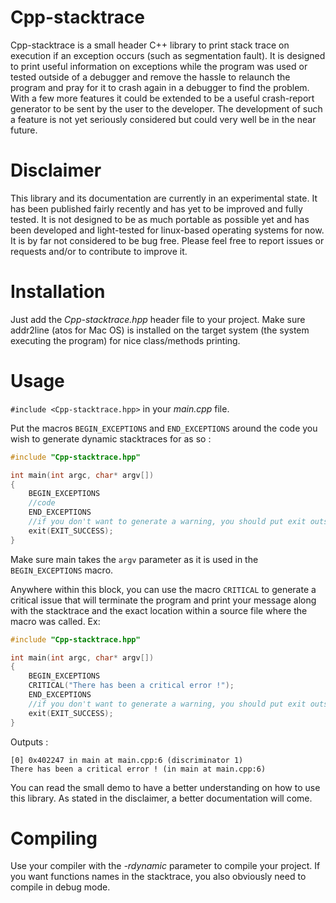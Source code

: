 # Cpp-stacktrace
Cpp-stacktrace is a small header C++ library to print stack trace on execution if an exception occurs (such as segmentation fault). It is designed to print useful information on exceptions while the program was used or tested outside of a debugger and remove the hassle to relaunch the program and pray for it to crash again in a debugger to find the problem. With a few more features it could be extended to be a useful crash-report generator to be sent by the user to the developer. The development of such a feature is not yet seriously considered but could very well be in the near future.

# Disclaimer

This library and its documentation are currently in an experimental state. It has been published fairly recently and has yet to be improved and fully tested. It is not designed to be as much portable as possible yet and has been developed and light-tested for linux-based operating systems for now. It is by far not considered to be bug free. Please feel free to report issues or requests and/or to contribute to improve it.

# Installation
Just add the *Cpp-stacktrace.hpp* header file to your project.
Make sure addr2line (atos for Mac OS) is installed on the target system (the system executing the program) for nice class/methods printing.

# Usage

`#include <Cpp-stacktrace.hpp>` in your *main.cpp* file.

Put the macros `BEGIN_EXCEPTIONS` and `END_EXCEPTIONS` around the code you wish to generate dynamic stacktraces for as so :

```c++
#include "Cpp-stacktrace.hpp"

int main(int argc, char* argv[])
{
	BEGIN_EXCEPTIONS
	//code
	END_EXCEPTIONS
	//if you don't want to generate a warning, you should put exit outside the BEGIN/END block
	exit(EXIT_SUCCESS);
}
```

Make sure main takes the `argv` parameter as it is used in the `BEGIN_EXCEPTIONS` macro.

Anywhere within this block, you can use the macro `CRITICAL` to generate a critical issue that will terminate the program and print your message along with the stacktrace and the exact location within a source file where the macro was called.
Ex:

```c++
#include "Cpp-stacktrace.hpp"

int main(int argc, char* argv[])
{
	BEGIN_EXCEPTIONS
	CRITICAL("There has been a critical error !");
	END_EXCEPTIONS
	//if you don't want to generate a warning, you should put exit outside the BEGIN/END block
	exit(EXIT_SUCCESS);
}
```
Outputs :

```
[0] 0x402247 in main at main.cpp:6 (discriminator 1)
There has been a critical error ! (in main at main.cpp:6)
```

You can read the small demo to have a better understanding on how to use this library. As stated in the disclaimer, a better documentation will come.

# Compiling

Use your compiler with the *-rdynamic* parameter to compile your project. If you want functions names in the stacktrace, you also obviously need to compile in debug mode.
